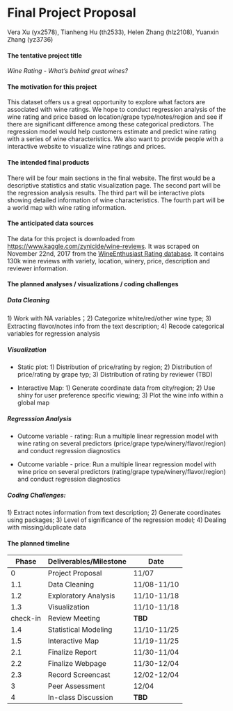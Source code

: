 Final Project Proposal
================
Vera Xu (yx2578), Tianheng Hu (th2533), Helen Zhang (hlz2108), Yuanxin
Zhang (yz3736)

#### The tentative project title

*Wine Rating - What’s behind great wines?*

#### The motivation for this project

This dataset offers us a great opportunity to explore what factors are
associated with wine ratings. We hope to conduct regression analysis of
the wine rating and price based on location/grape type/notes/region and
see if there are significant difference among these categorical
predictors. The regression model would help customers estimate and
predict wine rating with a series of wine characteristics. We also want
to provide people with a interactive website to visualize wine ratings
and prices.

#### The intended final products

There will be four main sections in the final website. The first would
be a descriptive statistics and static visualization page. The second
part will be the regression analysis results. The third part will be
interactive plots showing detailed information of wine characteristics.
The fourth part will be a world map with wine rating information.

#### The anticipated data sources

The data for this project is downloaded from
<https://www.kaggle.com/zynicide/wine-reviews>. It was scraped on
November 22nd, 2017 from the [WineEnthusiast Rating
database](https://www.winemag.com/?s=&drink_type=wine). It contains 130k
wine reviews with variety, location, winery, price, description and
reviewer information.

#### The planned analyses / visualizations / coding challenges

##### Data Cleaning

1\) Work with NA variables；2) Categorize white/red/other wine type; 3)
Extracting flavor/notes info from the text description; 4) Recode
categorical variables for regression analysis

##### Visualization

  - Static plot: 1) Distribution of price/rating by region; 2)
    Distribution of price/rating by grape typ; 3) Distribution of rating
    by reviewer (TBD)

  - Interactive Map: 1) Generate coordinate data from city/region; 2)
    Use shiny for user preference specific viewing; 3) Plot the wine
    info within a global map

##### Regresssion Analysis

  - Outcome variable - rating: Run a multiple linear regression model
    with wine rating on several predictors (price/grape
    type/winery/flavor/region) and conduct regression diagnostics

  - Outcome variable - price: Run a multiple linear regression model
    with wine price on several predictors (rating/grape
    type/winery/flavor/region) and conduct regression diagnostics

##### Coding Challenges:

1\) Extract notes information from text description; 2) Generate
coordinates using packages; 3) Level of significance of the regression
model; 4) Dealing with missing/duplicate data

#### The planned timeline

| Phase    | Deliverables/Milestone | Date        |
| -------- | ---------------------- | ----------- |
| 0        | Project Proposal       | 11/07       |
| 1.1      | Data Cleaning          | 11/08-11/10 |
| 1.2      | Exploratory Analysis   | 11/10-11/18 |
| 1.3      | Visualization          | 11/10-11/18 |
| check-in | Review Meeting         | **TBD**     |
| 1.4      | Statistical Modeling   | 11/10-11/25 |
| 1.5      | Interactive Map        | 11/19-11/25 |
| 2.1      | Finalize Report        | 11/30-11/04 |
| 2.2      | Finalize Webpage       | 11/30-12/04 |
| 2.3      | Record Screencast      | 12/02-12/04 |
| 3        | Peer Assessment        | 12/04       |
| 4        | In-class Discussion    | **TBD**     |
